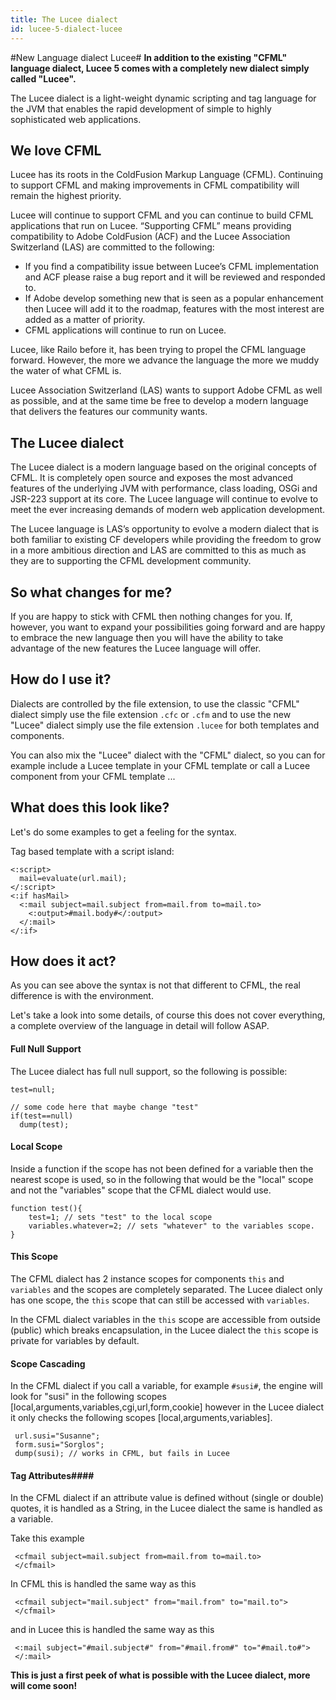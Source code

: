 ```yaml
---
title: The Lucee dialect
id: lucee-5-dialect-lucee
---
```

#New Language dialect Lucee#
**In addition to the existing "CFML" language dialect, Lucee 5 comes with a completely new dialect simply called "Lucee".**

The Lucee dialect is a light-weight dynamic scripting and tag language for the JVM that enables the rapid development of simple to highly sophisticated web applications.

## We love CFML ##

Lucee has its roots in the ColdFusion Markup Language (CFML). Continuing to support CFML and making improvements in CFML compatibility will remain the highest priority.

Lucee will continue to support CFML and you can continue to build CFML applications that run on Lucee. “Supporting CFML” means providing compatibility to Adobe ColdFusion (ACF) and the Lucee Association Switzerland (LAS) are committed to the following:

* If you find a compatibility issue between Lucee’s CFML implementation and ACF please raise a bug report and it will be reviewed and responded to.
* If Adobe develop something new that is seen as a popular enhancement then Lucee will add it to the roadmap, features with the most interest are added as a matter of priority.
* CFML applications will continue to run on Lucee.

Lucee, like Railo before it, has been trying to propel the CFML language forward. However, the more we advance the language the more we muddy the water of what CFML is.

Lucee Association Switzerland (LAS) wants to support Adobe CFML as well as possible, and at the same time be free to develop a modern language that delivers the features our community wants.

## The Lucee dialect ##

The Lucee dialect is a modern language based on the original concepts of CFML. It is completely open source and exposes the most advanced features of the underlying JVM with performance, class loading, OSGi and JSR-223 support at its core. The Lucee language will continue to evolve to meet the ever increasing demands of modern web application development.

The Lucee language is LAS’s opportunity to evolve a modern dialect that is both familiar to existing CF developers while providing the freedom to grow in a more ambitious direction and LAS are committed to this as much as they are to supporting the CFML development community.

## So what changes for me? ##

If you are happy to stick with CFML then nothing changes for you. If, however, you want to expand your possibilities going forward and are happy to embrace the new language then you will have the ability to take advantage of the new features the Lucee language will offer.

## How do I use it? ##
Dialects are controlled by the file extension, to use the classic "CFML" dialect simply use the file extension `.cfc` or `.cfm` and to use the new "Lucee" dialect simply use the file extension `.lucee` for both templates and components.

You can also mix the "Lucee" dialect with the "CFML" dialect, so you can for example include a Lucee template in your CFML template or call a Lucee component from your CFML template ...

## What does this look like? ##
Let's do some examples to get a feeling for the syntax.

Tag based template with a script island:
```lucee
<:script>
  mail=evaluate(url.mail);
</:script>
<:if hasMail>
  <:mail subject=mail.subject from=mail.from to=mail.to>
    <:output>#mail.body#</:output>
  </:mail>
</:if>
```

## How does it act? ##
As you can see above the syntax is not that different to CFML, the real difference is with the environment.

Let's take a look into some details, of course this does not cover everything, a complete overview of the language in detail will follow ASAP.

#### Full Null Support ####
The Lucee dialect has full null support, so the following is possible:
```luceescript
test=null;

// some code here that maybe change "test"
if(test==null)
  dump(test);
```

#### Local Scope ####
Inside a function if the scope has not been defined for a variable then the nearest scope is used, so in the following that would be the "local" scope and not the "variables" scope that the CFML dialect would use.
```luceescript
function test(){
    test=1; // sets "test" to the local scope
    variables.whatever=2; // sets "whatever" to the variables scope.
}
```

#### This Scope ####
The CFML dialect has 2 instance scopes for components `this` and `variables` and the scopes are completely separated. The Lucee dialect only has one scope, the `this` scope that can still be accessed with `variables`.

In the CFML dialect variables in the `this` scope are accessible from outside (public) which breaks encapsulation, in the Lucee dialect the `this` scope is private for variables by default.

#### Scope Cascading ####
In the CFML dialect if you call a variable, for example `#susi#`, the engine will look for "susi" in the following scopes [local,arguments,variables,cgi,url,form,cookie] however in the Lucee dialect it only checks the following scopes [local,arguments,variables].
```luceescript
 url.susi="Susanne";
 form.susi="Sorglos";
 dump(susi); // works in CFML, but fails in Lucee
```

#### Tag Attributes####
In the CFML dialect if an attribute value is defined without (single or double) quotes, it is handled as a String, in the Lucee dialect the same is handled as a variable.

Take this example
```lucee
 <cfmail subject=mail.subject from=mail.from to=mail.to>
 </cfmail>
```

In CFML this is handled the same way as this
```lucee
 <cfmail subject="mail.subject" from="mail.from" to="mail.to">
 </cfmail>
```

and in Lucee this is handled the same way as this
```luceescript
 <:mail subject="#mail.subject#" from="#mail.from#" to="#mail.to#">
 </:mail>
```

**This is just a first peek of what is possible with the Lucee dialect, more will come soon!**
